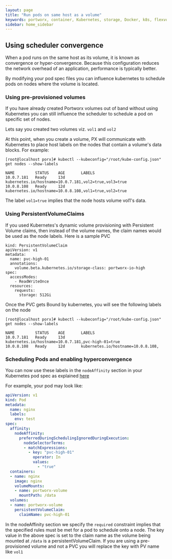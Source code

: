 ```yaml
---
layout: page
title: "Run pods on same host as a volume"
keywords: portworx, container, Kubernetes, storage, Docker, k8s, flexvol, pv, persistent disk, StatefulSets
sidebar: home_sidebar
---
```


## Using scheduler convergence
When a pod runs on the same host as its volume, it is known as convergence or hyper-convergence.  Because this configuration reduces the network overhead of an application, performance is typically better.

By modifying your pod spec files you can influence kubernetes to schedule pods on nodes where the volume is located.

### Using pre-provisioned volumes
If you have already created Portworx volumes out of band without using Kubernetes you can still influence the scheduler to schedule a pod on specific set of nodes.

Lets say you created two volumes viz. `vol1` and `vol2`

At this point, when you create a volume, PX will communicate with Kubernetes to place host labels on the nodes that contain a volume's data blocks.
For example:

```
[root@localhost porx]# kubectl --kubeconfig="/root/kube-config.json" get nodes --show-labels

NAME         STATUS    AGE       LABELS
10.0.7.181   Ready     13d       kubernetes.io/hostname=10.0.7.181,vol2=true,vol3=true
10.0.8.108   Ready     12d       kubernetes.io/hostname=10.0.8.108,vol1=true,vol2=true
```

The label `vol1=true` implies that the node hosts volume vol1's data.

### Using PersistentVolumeClaims
If you used Kubernetes's dynamic volume provisioning with Persistent Volume claims, then instead of the volume names, the claim names would
be used as the node labels. Here is a sample PVC

```
kind: PersistentVolumeClaim
apiVersion: v1
metadata:
  name: pvc-high-01
  annotations:
    volume.beta.kubernetes.io/storage-class: portworx-io-high
spec:
  accessModes:
    - ReadWriteOnce
  resources:
    requests:
      storage: 512Gi
```

Once the PVC gets Bound by kubernetes, you will see the following
labels on the node

```
[root@localhost porx]# kubectl --kubeconfig="/root/kube-config.json" get nodes --show-labels

NAME         STATUS    AGE       LABELS
10.0.7.181   Ready     13d       kubernetes.io/hostname=10.0.7.181,pvc-high-01=true
10.0.8.108   Ready     12d       kubernetes.io/hostname=10.0.8.108,
```

### Scheduling Pods and enabling hyperconvergence

You can now use these labels in the `nodeAffinity` section in your Kubernetes pod spec as explained [here](https://kubernetes.io/docs/concepts/configuration/assign-pod-node/#affinity-and-anti-affinity)

For example, your pod may look like:

```yaml
apiVersion: v1
kind: Pod
metadata:
  name: nginx
  labels:
    env: test
spec:
  affinity:
    nodeAffinity:
      preferredDuringSchedulingIgnoredDuringExecution:
        nodeSelectorTerms:
        - matchExpressions:
          - key: "pvc-high-01"
            operator: In
            values:
              - "true"
  containers:
  - name: nginx
    image: nginx
    volumeMounts:
    - name: portworx-volume
      mountPath: /data
  volumes:
  - name: portworx-volume
    persistentVolumeClaim:
      claimName: pvc-high-01
```

In the nodeAffinity section we specify the `required` constraint implies that the specified rules must be met for a pod to schedule onto a node.
The key value in the above spec is set to the claim name as the volume being mounted at `/data` is a persistentVolumeClaim. If you are using
a pre-provisioned volume and not a PVC you will replace the key with PV name like `vol1`
